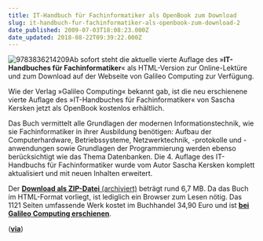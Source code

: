 ```yaml
---
title: IT-Handbuch für Fachinformatiker als OpenBook zum Download
slug: it-handbuch-fur-fachinformatiker-als-openbook-zum-download-2
date_published: 2009-07-03T18:08:23.000Z
date_updated: 2018-08-22T09:39:22.000Z
---
```


![9783836214209](//picdump.thafaker.de/2009/07/9783836214209.gif)Ab sofort steht die aktuelle vierte Auflage des »**IT-Handbuches für Fachinformatiker**« als HTML-Version zur Online-Lektüre und zum Download auf der Webseite von Galileo Computing zur Verfügung.

Wie der Verlag »Galileo Computing« bekannt gab, ist die neu erschienene vierte Auflage des »IT-Handbuches für Fachinformatiker« von Sascha Kersken jetzt als OpenBook kostenlos erhältlich.

Das Buch vermittelt alle Grundlagen der modernen Informationstechnik, wie sie Fachinformatiker in ihrer Ausbildung benötigen: Aufbau der Computerhardware, Betriebssysteme, Netzwerktechnik, -protokolle und -anwendungen sowie Grundlagen der Programmierung werden ebenso berücksichtigt wie das Thema Datenbanken. Die 4. Auflage des IT-Handbuchs für Fachinformatiker wurde vom Autor Sascha Kersken komplett aktualisiert und mit neuen Inhalten erweitert.

Der [**Download als ZIP-Datei** (archiviert)](http://web.archive.org/web/20120526155559/http://download.galileo-press.de/openbook/it_handbuch/galileocomputing_it_handbuch.zip) beträgt rund 6,7 MB. Da das Buch im HTML-Format vorliegt, ist lediglich ein Browser zum Lesen nötig. Das 1121 Seiten umfassende Werk kostet im Buchhandel 34,90 Euro und ist **[bei Galileo Computing erschienen](http://www.galileocomputing.de/2138)**.

([**via**](http://www.pro-linux.de/news/2009/14391.html))
